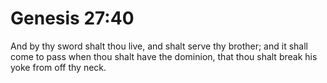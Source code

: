 # Genesis 27:40

And by thy sword shalt thou live, and shalt serve thy brother; and it shall come to pass when thou shalt have the dominion, that thou shalt break his yoke from off thy neck.